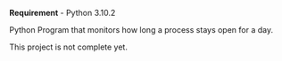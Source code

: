**Requirement** - Python 3.10.2

Python Program that monitors how long a process stays open for a day.

This project is not complete yet.
